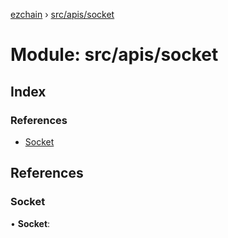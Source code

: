 [ezchain](../README.md) › [src/apis/socket](src_apis_socket.md)

# Module: src/apis/socket

## Index

### References

* [Socket](src_apis_socket.md#socket)

## References

###  Socket

• **Socket**:
